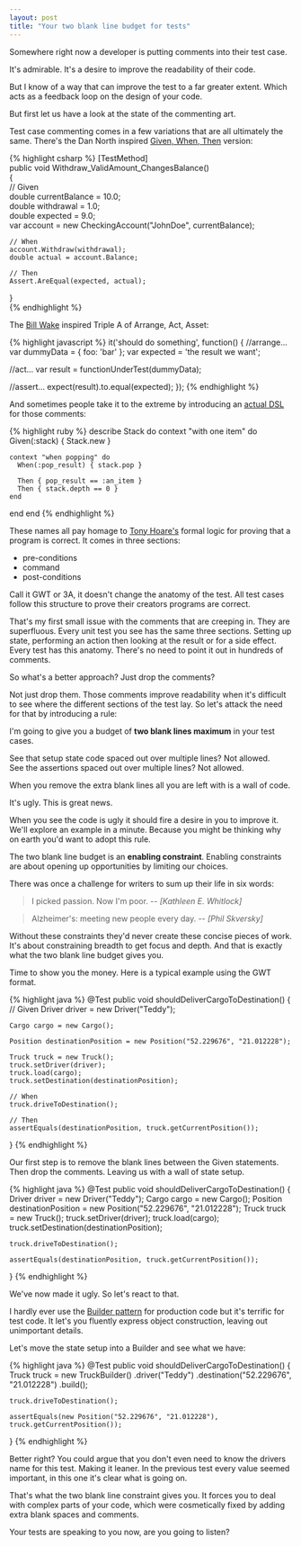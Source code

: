 ```yaml
---
layout: post
title: "Your two blank line budget for tests"
---
```


Somewhere right now a developer is putting comments into their test case. 

It's admirable. It's a desire to improve the readability of their code.

But I know of a way that can improve the test to a far greater extent. Which acts as a feedback loop on the design of your code.

But first let us have a look at the state of the commenting art.

Test case commenting comes in a few variations that are all ultimately the same. There's the Dan North inspired [Given, When, Then](http://www.blog.j-labs.pl/2017/02/Given-When-Then-pattern-in-unit-tests) version:

{% highlight csharp %}
[TestMethod]  
public void Withdraw_ValidAmount_ChangesBalance()  
{  
    // Given  
    double currentBalance = 10.0;  
    double withdrawal = 1.0;  
    double expected = 9.0;  
    var account = new CheckingAccount("JohnDoe", currentBalance);  

    // When  
    account.Withdraw(withdrawal);  
    double actual = account.Balance;  

    // Then  
    Assert.AreEqual(expected, actual);  
}  
{% endhighlight %}

The [Bill Wake](https://xp123.com/articles/3a-arrange-act-assert/) inspired Triple A of Arrange, Act, Asset:

{% highlight javascript %}
it('should do something', function() {
  //arrange...
  var dummyData = { foo: 'bar' };
  var expected = 'the result we want';
 
  //act...
  var result = functionUnderTest(dummyData);
 
  //assert...
  expect(result).to.equal(expected);
});
{% endhighlight %}

And sometimes people take it to the extreme by introducing an [actual DSL](https://github.com/jimweirich/rspec-given) for those comments:

{% highlight ruby %}
describe Stack do
  context "with one item" do
     Given(:stack) { Stack.new }

    context "when popping" do
      When(:pop_result) { stack.pop }

      Then { pop_result == :an_item }
      Then { stack.depth == 0 }
    end
  end
end
{% endhighlight %}

These names all pay homage to [Tony Hoare's](https://en.wikipedia.org/wiki/Hoare_logic) formal logic for proving that a program is correct. It comes in three sections:

* pre-conditions
* command
* post-conditions

Call it GWT or 3A, it doesn't change the anatomy of the test. All test cases follow this structure to prove their creators programs are correct.

That's my first small issue with the comments that are creeping in. They are superfluous. Every unit test you see has the same three sections. Setting up state, performing an action then looking at the result or for a side effect. Every test has this anatomy. There's no need to point it out in hundreds of comments.

So what's a better approach? Just drop the comments?

Not just drop them. Those comments improve readability when it's difficult to see where the different sections of the test lay. So let's attack the need for that by introducing a rule:

I'm going to give you a budget of __two blank lines maximum__ in your test cases.

See that setup state code spaced out over multiple lines? Not allowed.  
See the assertions spaced out over multiple lines? Not allowed.

When you remove the extra blank lines all you are left with is a wall of code. 

It's ugly. This is great news.

When you see the code is ugly it should fire a desire in you to improve it. We'll explore an example in a minute. Because you might be thinking why on earth you'd want to adopt this rule.

The two blank line budget is an __enabling constraint__. Enabling constraints are about opening up opportunities by limiting our choices.

There was once a challenge for writers to sum up their life in six words:

> I picked passion. Now I'm poor. 
> -- <cite>[Kathleen E. Whitlock]

> Alzheimer's: meeting new people every day. 
> -- <cite> [Phil Skversky]

Without these constraints they'd never create these concise pieces of work. It's about constraining breadth to get focus and depth. And that is exactly what the two blank line budget gives you.

Time to show you the money. Here is a typical example using the GWT format. 

{% highlight java %}
@Test
public void shouldDeliverCargoToDestination() {
    // Given
    Driver driver = new Driver("Teddy");
    
    Cargo cargo = new Cargo();
    
    Position destinationPosition = new Position("52.229676", "21.012228");
    
    Truck truck = new Truck();
    truck.setDriver(driver);
    truck.load(cargo);
    truck.setDestination(destinationPosition);

    // When
    truck.driveToDestination();

    // Then
    assertEquals(destinationPosition, truck.getCurrentPosition());
}
{% endhighlight %}

Our first step is to remove the blank lines between the Given statements. Then drop the comments. Leaving us with a wall of state setup.

{% highlight java %}
@Test
public void shouldDeliverCargoToDestination() {
    Driver driver = new Driver("Teddy");
    Cargo cargo = new Cargo();
    Position destinationPosition = new Position("52.229676", "21.012228");
    Truck truck = new Truck();
    truck.setDriver(driver);
    truck.load(cargo);
    truck.setDestination(destinationPosition);

    truck.driveToDestination();

    assertEquals(destinationPosition, truck.getCurrentPosition());
}
{% endhighlight %}

We've now made it ugly. So let's react to that.

I hardly ever use the [Builder pattern](http://www.natpryce.com/articles/000714.html) for production code but it's terrific for test code. It let's you fluently express object construction, leaving out unimportant details.

Let's move the state setup into a Builder and see what we have:

{% highlight java %}
@Test
public void shouldDeliverCargoToDestination() {
    Truck truck = new TruckBuilder()
                .driver("Teddy")
                .destination("52.229676", "21.012228")
                .build();

    truck.driveToDestination();

    assertEquals(new Position("52.229676", "21.012228"), truck.getCurrentPosition());
}
{% endhighlight %}

Better right? You could argue that you don't even need to know the drivers name for this test. Making it leaner. In the previous test every value seemed important, in this one it's clear what is going on.

That's what the two blank line constraint gives you. It forces you to deal with complex parts of your code, which were cosmetically fixed by adding extra blank spaces and comments.

Your tests are speaking to you now, are you going to listen?